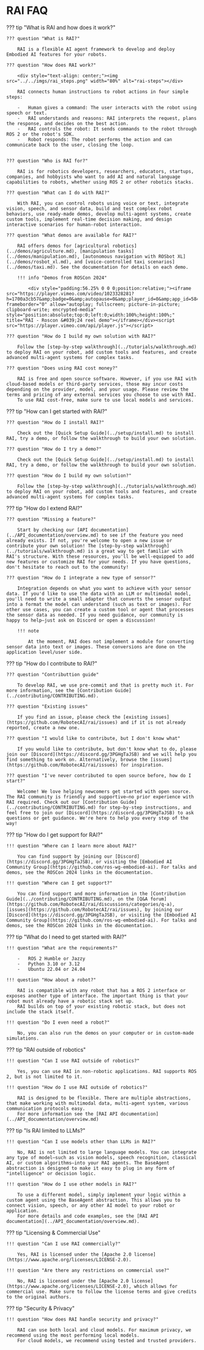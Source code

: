 # RAI FAQ

??? tip "What is RAI and how does it work?"

    ??? question "What is RAI?"

        RAI is a flexible AI agent framework to develop and deploy Embodied AI features for your robots.

    ??? question "How does RAI work?"

        <div style="text-align: center;"><img src="../../imgs/rai_steps.png" width="80%" alt="rai-steps"></div>

        RAI connects human instructions to robot actions in four simple steps:

        -   Human gives a command: The user interacts with the robot using speech or text.
        -   RAI understands and reasons: RAI interprets the request, plans the response, and decides on the best action.
        -   RAI controls the robot: It sends commands to the robot through ROS 2 or the robot's SDK.
        -   Robot responds: The robot performs the action and can communicate back to the user, closing the loop.


    ??? question "Who is RAI for?"

        RAI is for robotics developers, researchers, educators, startups, companies, and hobbyists who want to add AI and natural language capabilities to robots, whether using ROS 2 or other robotics stacks.

    ??? question "What can I do with RAI?"

        With RAI, you can control robots using voice or text, integrate vision, speech, and sensor data, build and test complex robot behaviors, use ready-made demos, develop multi-agent systems, create custom tools, implement real-time decision making, and design interactive scenarios for human-robot interaction.

    ??? question "What demos are available for RAI?"

        RAI offers demos for [agricultural robotics](../demos/agriculture.md), [manipulation tasks](../demos/manipulation.md), [autonomous navigation with ROSbot XL](../demos/rosbot_xl.md), and [voice-controlled taxi scenarios](../demos/taxi.md). See the documentation for details on each demo.

        !!! info "Demos from ROSCon 2024"

            <div style="padding:56.25% 0 0 0;position:relative;"><iframe src="https://player.vimeo.com/video/1023328281?h=1700a3cb57&amp;badge=0&amp;autopause=0&amp;player_id=0&amp;app_id=58479" frameborder="0" allow="autoplay; fullscreen; picture-in-picture; clipboard-write; encrypted-media" style="position:absolute;top:0;left:0;width:100%;height:100%;" title="RAI - Roscon &#039;24 reel demo"></iframe></div><script src="https://player.vimeo.com/api/player.js"></script>

    ??? question "How do I build my own solution with RAI?"

        Follow the [step-by-step walkthrough](../tutorials/walkthrough.md) to deploy RAI on your robot, add custom tools and features, and create advanced multi-agent systems for complex tasks.

    ??? question "Does using RAI cost money?"

        RAI is free and open source software. However, if you use RAI with cloud-based models or third-party services, those may incur costs depending on the provider, model, and your usage. Please review the terms and pricing of any external services you choose to use with RAI.
        To use RAI cost-free, make sure to use local models and services.

??? tip "How can I get started with RAI?"

    ??? question "How do I install RAI?"

        Check out the [Quick Setup Guide](../setup/install.md) to install RAI, try a demo, or follow the walkthrough to build your own solution.

    ??? question "How do I try a demo?"

        Check out the [Quick Setup Guide](../setup/install.md) to install RAI, try a demo, or follow the walkthrough to build your own solution.

    ??? question "How do I build my own solution?"

        Follow the [step-by-step walkthrough](../tutorials/walkthrough.md) to deploy RAI on your robot, add custom tools and features, and create advanced multi-agent systems for complex tasks.

??? tip "How do I extend RAI?"

    ??? question "Missing a feature?"

        Start by checking our [API documentation](../API_documentation/overview.md) to see if the feature you need already exists. If not, you're welcome to open a new issue or contribute your own solution! The [step-by-step walkthrough](../tutorials/walkthrough.md) is a great way to get familiar with RAI's structure. With these resources, you'll be well-equipped to add new features or customize RAI for your needs. If you have questions, don't hesitate to reach out to the community!

    ??? question "How do I integrate a new type of sensor?"

        Integration depends on what you want to achieve with your sensor data. If you'd like to use the data with an LLM or multimodal model, you'll need to write a small adapter that converts the sensor output into a format the model can understand (such as text or images). For other use cases, you can create a custom tool or agent that processes the sensor data as needed. If you need guidance, our community is happy to help—just ask on Discord or open a discussion!

        !!! note

            At the moment, RAI does not implement a module for converting sensor data into text or images. These conversions are done on the application level/user side.

??? tip "How do I contribute to RAI?"

    ??? question "Contributtion guide"

        To develop RAI, we use pre-commit and that is pretty much it. For more information, see the [Contribution Guide](../contributing/CONTRIBUTING.md).

    ??? question "Existing issues"

        If you find an issue, please check the [existing issues](https://github.com/RobotecAI/rai/issues) and if it is not already reported, create a new one.

    ??? question "I would like to contribute, but I don't know what"

        If you would like to contribute, but don't know what to do, please join our [Discord](https://discord.gg/3PGHgTaJSB) and we will help you find something to work on. Alternatively, browse the [issues](https://github.com/RobotecAI/rai/issues) for inspiration.

    ??? question "I've never contributed to open source before, how do I start?"

        Welcome! We love helping newcomers get started with open source. The RAI community is friendly and supportive—no prior experience with RAI required. Check out our [Contribution Guide](../contributing/CONTRIBUTING.md) for step-by-step instructions, and feel free to join our [Discord](https://discord.gg/3PGHgTaJSB) to ask questions or get guidance. We're here to help you every step of the way!

??? tip "How do I get support for RAI?"

    !!! question "Where can I learn more about RAI?"

        You can find support by joining our [Discord](https://discord.gg/3PGHgTaJSB), or visiting the [Embodied AI Community Group](https://github.com/ros-wg-embodied-ai). For talks and demos, see the ROSCon 2024 links in the documentation.

    !!! question "Where can I get support?"

        You can find support and more information in the [Contribution Guide](../contributing/CONTRIBUTING.md), on the [Q&A forum](https://github.com/RobotecAI/rai/discussions/categories/q-a), [issues](https://github.com/RobotecAI/rai/issues), by joining our [Discord](https://discord.gg/3PGHgTaJSB), or visiting the [Embodied AI Community Group](https://github.com/ros-wg-embodied-ai). For talks and demos, see the ROSCon 2024 links in the documentation.

??? tip "What do I need to get started with RAI?"

    !!! question "What are the requirements?"

        -   ROS 2 Humble or Jazzy
        -   Python 3.10 or 3.12
        -   Ubuntu 22.04 or 24.04

    !!! question "How about a robot?"

        RAI is compatible with any robot that has a ROS 2 interface or exposes another type of interface. The important thing is that your robot must already have a robotic stack set up.
        RAI builds on top of your existing robotic stack, but does not include the stack itself.

    !!! question "Do I even need a robot?"

        No, you can also run the demos on your computer or in custom-made simulations.

??? tip "RAI outside of robotics"

    !!! question "Can I use RAI outside of robotics?"

        Yes, you can use RAI in non-robotic applications. RAI supports ROS 2, but is not limited to it.

    !!! question "How do I use RAI outside of robotics?"

        RAI is designed to be flexible. There are multiple abstractions, that make working with multimodal data, multi-agent system, various communication protocols easy.
        For more information see the [RAI API documentation](../API_documentation/overview.md)

??? tip "Is RAI limited to LLMs?"

    !!! question "Can I use models other than LLMs in RAI?"

        No, RAI is not limited to large language models. You can integrate any type of model—such as vision models, speech recognition, classical AI, or custom algorithms—into your RAI agents. The BaseAgent abstraction is designed to make it easy to plug in any form of "intelligence" or decision logic.

    !!! question "How do I use other models in RAI?"

        To use a different model, simply implement your logic within a custom agent using the BaseAgent abstraction. This allows you to connect vision, speech, or any other AI model to your robot or application.
        For more details and code examples, see the [RAI API documentation](../API_documentation/overview.md).

??? tip "Licensing & Commercial Use"

    !!! question "Can I use RAI commercially?"

        Yes, RAI is licensed under the [Apache 2.0 license](https://www.apache.org/licenses/LICENSE-2.0).

    !!! question "Are there any restrictions on commercial use?"

        No, RAI is licensed under the [Apache 2.0 license](https://www.apache.org/licenses/LICENSE-2.0), which allows for commercial use. Make sure to follow the license terms and give credits to the original authors.

??? tip "Security & Privacy"

    !!! question "How does RAI handle security and privacy?"

        RAI can use both local and cloud models. For maximum privacy, we recommend using the most performing local models.
        For cloud models, we recommend using tested and trusted providers.
